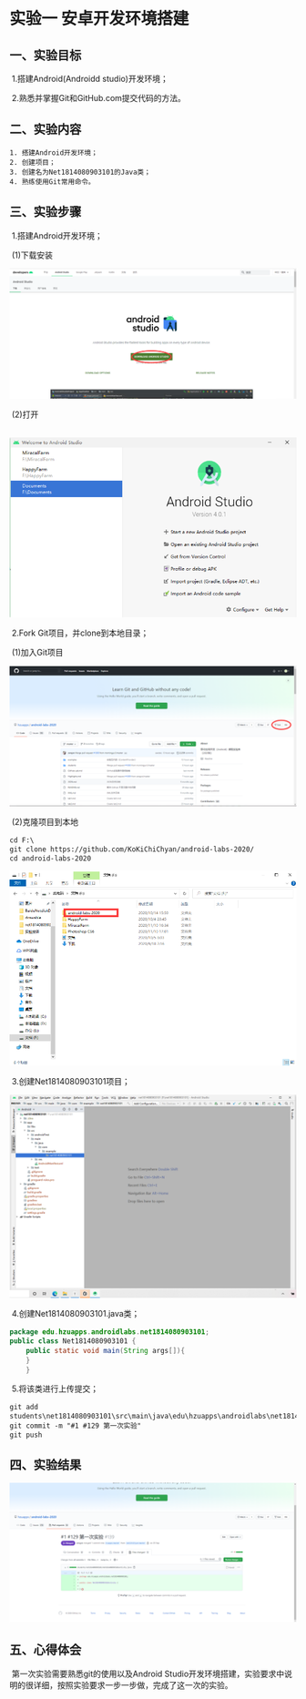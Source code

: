 # 实验一 安卓开发环境搭建



## 一、实验目标

​	1.搭建Android(Androidd studio)开发环境；

​	2.熟悉并掌握Git和GitHub.com提交代码的方法。

## 二、实验内容

	1. 搭建Android开发环境；
 	2. 创建项目；
 	3. 创建名为Net1814080903101的Java类；
 	4. 熟练使用Git常用命令。

## 三、实验步骤

​	1.搭建Android开发环境；

​		(1)下载安装

![下载安装](图片\下载安装.png)

​			(2)打开

​	![打开](图片\打开.png)

​	2.Fork Git项目，并clone到本地目录；

​		(1)加入Git项目

![Fork项目](图片\Fork项目.png)

​		(2)克隆项目到本地

```shell
cd F:\
git clone https://github.com/KoKiChiChyan/android-labs-2020/
cd android-labs-2020 
```

![本地项目](图片\本地项目.png)

​	3.创建Net1814080903101项目；

![新建项目](图片\新建项目.png)

​	4.创建Net1814080903101.java类；

```java
package edu.hzuapps.androidlabs.net1814080903101;
public class Net1814080903101 {
	public static void main(String args[]){
	}
	}
```

​	5.将该类进行上传提交；

```shell
git add students\net1814080903101\src\main\java\edu\hzuapps\androidlabs\net1814080903101\Net1814080903101.java
git commit -m "#1 #129 第一次实验"
git push
```

## 四、实验结果

![合并后结果](图片\合并后结果.png)

## 五、心得体会

​		第一次实验需要熟悉git的使用以及Android Studio开发环境搭建，实验要求中说明的很详细，按照实验要求一步一步做，完成了这一次的实验。